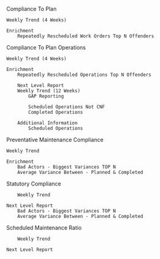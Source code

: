 Compliance To Plan

	Weekly Trend (4 Weeks)

	Enrichment
		Repeatedly Rescheduled Work Orders Top N Offenders




Compliance To Plan Operations
	
	Weekly Trend (4 Weeks)

	Enrichment
		Repeatedly Rescheduled Operations Top N Offenders

		Next Level Report
		Weekly Trend (12 Weeks)
			GAP Reporting

			Scheduled Operations Not CNF
			Completed Operations

		Additional Information
			Scheduled Operations

Preventative Maintenance Compliance

	Weekly Trend 

	Enrichment
		Bad Actors - Biggest Variances TOP N
		Average Variance Between - Planned & Completed

	

Statutory Compliance

		Weekly Trend 

	Next Level Report
		Bad Actors - Biggest Variances TOP N
		Average Variance Between - Planned & Completed



Scheduled Maintenance Ratio

		Weekly Trend

	Next Level Report
	


